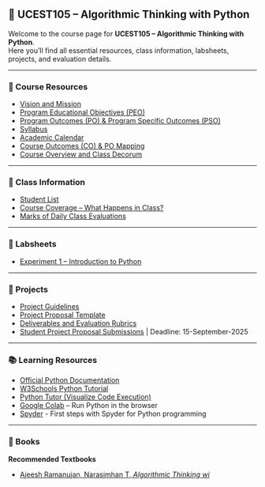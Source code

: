 ## 📘 UCEST105 – Algorithmic Thinking with Python

Welcome to the course page for **UCEST105 – Algorithmic Thinking with Python**.  
Here you’ll find all essential resources, class information, labsheets, projects, and evaluation details.

---

### 📄 Course Resources
- [Vision and Mission](https://drive.google.com/file/d/1_rrv0HDOSzoqh1vWJUM2nIYJVMcTNe92/view?usp=drive_link)  
- [Program Educational Objectives (PEO)](https://drive.google.com/file/d/13EgAF4SWNyyqQ-9ftlvHtrjnK2M228WI/view?usp=drive_link)  
- [Program Outcomes (PO) & Program Specific Outcomes (PSO)](https://drive.google.com/file/d/14WJhZb3VKEvnuZg-hvrBp3H1mRaNyPu6/view?usp=drive_link)  
- [Syllabus](https://drive.google.com/file/d/1om3PV2LwzSjhCcJS8JiT-5zws8fR0s9o/view?usp=drive_link)  
- [Academic Calendar](https://drive.google.com/file/d/17-gswdajKg0DOi8_YzOGiQsc8pgLa5sp/view?usp=drive_link)  
- [Course Outcomes (CO) & PO Mapping](https://drive.google.com/file/d/1z6_Pc7chOSTVFgSVyBbHg7juf6uFiJHa/view?usp=drive_link)  
- [Course Overview and Class Decorum](https://docs.google.com/spreadsheets/d/1Xnu9JglM8JJE-pBmmJUATvKuYnWNpEoV/edit?usp=drive_link&ouid=109861562172723353410&rtpof=true&sd=true)

---

### 👥 Class Information
- [Student List](https://docs.google.com/spreadsheets/d/1_etHDmRGvLSudpRAzHtX4VGL0wA5UyBO/edit?usp=drive_link&ouid=109861562172723353410&rtpof=true&sd=true)  
- [Course Coverage – What Happens in Class?](https://docs.google.com/spreadsheets/d/1Xnu9JglM8JJE-pBmmJUATvKuYnWNpEoV/edit?usp=drive_link&ouid=109861562172723353410&rtpof=true&sd=true)  
- [Marks of Daily Class Evaluations](https://docs.google.com/spreadsheets/d/109pg-ucGkU7xHdi7_eKaGwSr22QcmcRM/edit?usp=drive_link&ouid=109861562172723353410&rtpof=true&sd=true)  

---

### 📝 Labsheets
- [Experiment 1 – Introduction to Python](https://drive.google.com/file/d/1XOi2G0sRO0aG7uy77DQ8TXl5i-1Yf3wF/view?usp=drive_link)  

---

### 📂 Projects
- [Project Guidelines](https://drive.google.com/file/d/1DmYJquL_e6EZzHouY-H4FeCV-LnnDH9O/view?usp=drive_link)  
- [Project Proposal Template](https://docs.google.com/document/d/1LICdAIRVv_c4JFYid51FcWDFRfba08PJ/edit?usp=drive_link&ouid=109861562172723353410&rtpof=true&sd=true)  
- [Deliverables and Evaluation Rubrics](https://drive.google.com/file/d/1DmYJquL_e6EZzHouY-H4FeCV-LnnDH9O/view?usp=drive_link)
- [Student Project Proposal Submissions](https://forms.gle/6pxQdmqsoihr1c6N9) | Deadline: 15-September-2025
---

### 📚 Learning Resources
- [Official Python Documentation](https://docs.python.org/3/)  
- [W3Schools Python Tutorial](https://www.w3schools.com/python/)  
- [Python Tutor (Visualize Code Execution)](https://pythontutor.com/)  
- [Google Colab](https://colab.research.google.com/) – Run Python in the browser  
- [Spyder](https://docs.spyder-ide.org/current/videos/first-steps-with-spyder.html) - First steps with Spyder for Python programming
  
---

### 📖 Books
**Recommended Textbooks**
- [Ajeesh Ramanujan, Narasimhan T, *Algorithmic Thinking wi*]()
